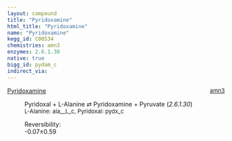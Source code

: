 ```yaml
---
layout: compound
title: "Pyridoxamine"
html_title: "Pyridoxamine"
name: "Pyridoxamine"
kegg_id: C00534
chemistries: amn3
enzymes: 2.6.1.30
native: true
bigg_id: pydam_c
indirect_via:
---
```

<dl><dt class='rs-product'><a href='{{ site.url }}{{ site.baseurl }}/compounds/C00534' class='link-dark' data-bs-toggle='tooltip' data-bs-html='true' data-bs-title='KEGG: C00534'>Pyridoxamine</a><span style='float: right; max-width: 40%'><a href='{{ site.url }}{{ site.baseurl }}/chemistries/amn3' class='link-dark opacity-50' style='font-size: small; word-wrap: anywhere;'>amn3</a></span></dt><dd><p>Pyridoxal + L-Alanine &#8644; Pyridoxamine + Pyruvate (<i>2.6.1.30</i>)<br /><span style='font-size: small;'><span data-bs-toggle='tooltip' data-bs-html='true' data-bs-title='KEGG: C00041'>L-Alanine</span>: ala__L_c, <span data-bs-toggle='tooltip' data-bs-html='true' data-bs-title='KEGG: C00250'>Pyridoxal</span>: pydx_c</span><br /><div class="reversibility_info">Reversibility: <div class="progress" style="flex-direction: row-reverse;"><div class="progress-bar bg-success" role="progressbar" style="width: 0.68%" aria-valuenow="-0.06754804102754833" aria-valuemin="0" aria-valuemax="10"></div><div class="progress-bar bg-warning" role="progressbar" style="width: 5.92%" aria-valuenow="-0.06754804102754833" aria-valuemin="0" aria-valuemax="10"></div></div><span>-0.07&plusmn;0.59</span><div class="progress"><div class="progress-bar bg-danger" role="progressbar" style="width: 0%" aria-valuenow="-0.06754804102754833" aria-valuemin="0" aria-valuemax="10"></div></div></div></p><dl></dl></dd></dl>